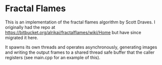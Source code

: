 # Fractal Flames

This is an implementation of the fractal flames algorithm by Scott Draves. 
I originally had the repo at https://bitbucket.org/alrikai/fractalflames/wiki/Home but have since migrated it here. 

It spawns its own threads and operates asynchronously, generating images and writing the output frames to a shared thread safe buffer that the caller registers (see main.cpp for an example of this). 
